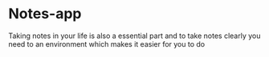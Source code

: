 # Notes-app
Taking notes in your life is also a essential part and to take notes clearly you need to an environment which makes it easier for you to do 
